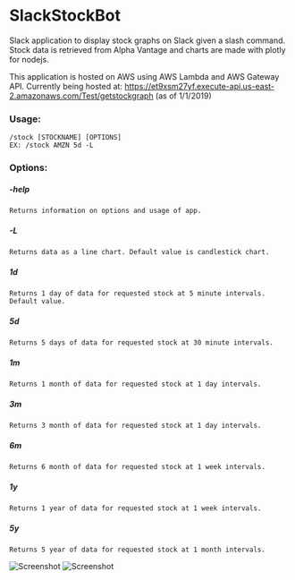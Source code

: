 # SlackStockBot

Slack application to display stock graphs on Slack given a slash command. Stock data is retrieved from Alpha Vantage and charts are made with plotly for nodejs.

This application is hosted on AWS using AWS Lambda and AWS Gateway API.
Currently being hosted at: https://et9xsm27yf.execute-api.us-east-2.amazonaws.com/Test/getstockgraph
(as of 1/1/2019)

### Usage: 
```
/stock [STOCKNAME] [OPTIONS]
EX: /stock AMZN 5d -L
``` 

### Options:
##### -help
```
Returns information on options and usage of app. 
```
##### -L
```
Returns data as a line chart. Default value is candlestick chart.
```
##### 1d
```Returns 1 day of data for requested stock at 5 minute intervals. Default value.```
##### 5d
```Returns 5 days of data for requested stock at 30 minute intervals.```
##### 1m 
```Returns 1 month of data for requested stock at 1 day intervals.```
##### 3m
```Returns 3 month of data for requested stock at 1 day intervals.```
##### 6m
```Returns 6 month of data for requested stock at 1 week intervals.```
##### 1y
```Returns 1 year of data for requested stock at 1 week intervals.```
##### 5y
```Returns 5 year of data for requested stock at 1 month intervals.```

![Screenshot](slack_exmaple.png)
![Screenshot](chart_exmaple.png)
